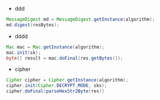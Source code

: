 - ddd
```java
MessageDigest md = MessageDigest.getInstance(algorithm);
md.digest(resBytes);
```
- dddd
```java
Mac mac = Mac.getInstance(algorithm);
mac.init(sk);
byte[] result = mac.doFinal(res.getBytes());
```
- cipher
```java
Cipher cipher = Cipher.getInstance(algorithm);
cipher.init(Cipher.DECRYPT_MODE, sks);
cipher.doFinal(parseHexStr2Byte(res))
```
